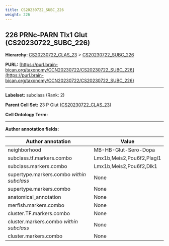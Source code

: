 ```yaml
---
title: CS20230722_SUBC_226
weight: 226
---
```

## 226 PRNc-PARN Tlx1 Glut (CS20230722_SUBC_226)
<b>Hierarchy: </b>
[CS20230722_CLAS_23](../CS20230722_CLAS_23) >
[CS20230722_SUBC_226](../CS20230722_SUBC_226)

**PURL:** [https://purl.brain-bican.org/taxonomy/CCN20230722/CS20230722_SUBC_226](https://purl.brain-bican.org/taxonomy/CCN20230722/CS20230722_SUBC_226)

---


**Labelset:** subclass (Rank: 2)

**Parent Cell Set:** 23 P Glut ([CS20230722_CLAS_23](../CS20230722_CLAS_23))



**Cell Ontology Term:** 

[MARKER GENES.]: #


---

[TRANSFERRED ANNOTATIONS.]: #


[AUTHOR ANNOTATION FIELDS.]: #


**Author annotation fields:**

| Author annotation | Value |
|-------------------|-------|
|neighborhood|MB-HB-Glut-Sero-Dopa|
|subclass.tf.markers.combo|Lmx1b,Meis2,Pou6f2,Plagl1|
|subclass.markers.combo|Lmx1b,Meis2,Pou6f2,Dlk1|
|supertype.markers.combo _within subclass_|None|
|supertype.markers.combo|None|
|anatomical_annotation|None|
|merfish.markers.combo|None|
|cluster.TF.markers.combo|None|
|cluster.markers.combo _within subclass_|None|
|cluster.markers.combo|None|
